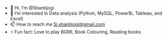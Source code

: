 - 👋 Hi, I’m @Shantijogi
- 👀 I’m interested in Data analysis (Python, MySQL, PowerBi, Tableau, and Excel)
- 📫 How to reach me Sj.shantijogi@gmail.com
- ⚡ Fun fact: Love to play BGMI, Book Colouring, Reading books
<!---
Shantijogi/Shantijogi is a ✨ special ✨ repository because its `README.md` (this file) appears on your GitHub profile.
You can click the Preview link to take a look at your changes.
--->
